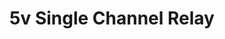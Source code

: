 ---
title: 5v Single Channel Relay
type: Hardware
desc: A relay uses magnetic principles to act as an electrical switch. This enables a smaller device such as an Arduino to control a much larger device such as a water pump
tags:
    - City
    - Agriculture
---
